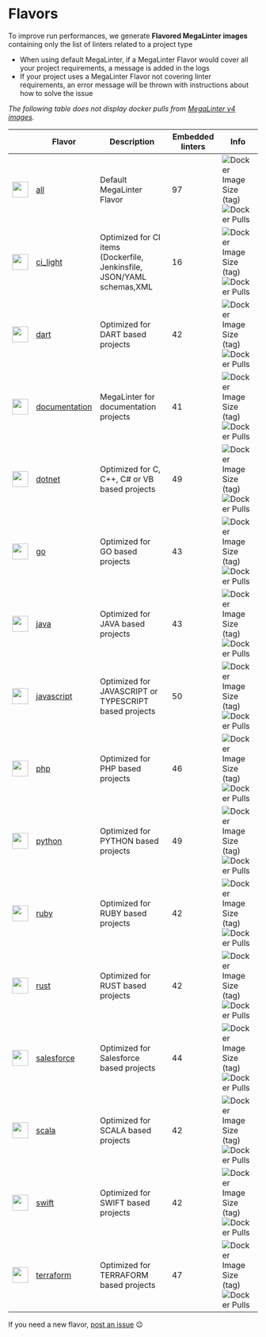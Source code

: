<!-- markdownlint-disable MD013 -->
<!-- Generated by .automation/build.py, please do not update manually -->
<!-- flavors-section-start -->

# Flavors

To improve run performances, we generate **Flavored MegaLinter images** containing only the list of linters related to a project type

- When using default MegaLinter, if a MegaLinter Flavor would cover all your project requirements, a message is added in the logs
- If your project uses a MegaLinter Flavor not covering linter requirements, an error message will be thrown with instructions about how to solve the issue

_The following table does not display docker pulls from [MegaLinter v4 images](https://hub.docker.com/r/nvuillam/mega-linter)._

<!-- flavors-table-start -->
| <!-- -->                                                                                                                                                 | Flavor                                                 | Description                                                            | Embedded linters | Info                                                                                                                                                                                                 |
|----------------------------------------------------------------------------------------------------------------------------------------------------------|--------------------------------------------------------|------------------------------------------------------------------------|------------------|------------------------------------------------------------------------------------------------------------------------------------------------------------------------------------------------------|
| <img src="https://github.com/megalinter/megalinter/raw/main/docs/assets/images/mega-linter-square.png" alt="" height="32px" class="megalinter-icon"></a> | [all](https://megalinter.github.io/supported-linters/) | Default MegaLinter Flavor                                              | 97               | ![Docker Image Size (tag)](https://img.shields.io/docker/image-size/megalinter/megalinter/v5) ![Docker Pulls](https://img.shields.io/docker/pulls/megalinter/megalinter)                             |
| <img src="https://github.com/megalinter/megalinter/raw/main/docs/assets/icons/ci_light.ico" alt="" height="32px" class="megalinter-icon"></a>            | [ci_light](flavors/ci_light.md#readme)                 | Optimized for CI items (Dockerfile, Jenkinsfile, JSON/YAML schemas,XML | 16               | ![Docker Image Size (tag)](https://img.shields.io/docker/image-size/megalinter/megalinter-ci_light/v5) ![Docker Pulls](https://img.shields.io/docker/pulls/megalinter/megalinter-ci_light)           |
| <img src="https://github.com/megalinter/megalinter/raw/main/docs/assets/icons/dart.ico" alt="" height="32px" class="megalinter-icon"></a>                | [dart](flavors/dart.md#readme)                         | Optimized for DART based projects                                      | 42               | ![Docker Image Size (tag)](https://img.shields.io/docker/image-size/megalinter/megalinter-dart/v5) ![Docker Pulls](https://img.shields.io/docker/pulls/megalinter/megalinter-dart)                   |
| <img src="https://github.com/megalinter/megalinter/raw/main/docs/assets/icons/documentation.ico" alt="" height="32px" class="megalinter-icon"></a>       | [documentation](flavors/documentation.md#readme)       | MegaLinter for documentation projects                                  | 41               | ![Docker Image Size (tag)](https://img.shields.io/docker/image-size/megalinter/megalinter-documentation/v5) ![Docker Pulls](https://img.shields.io/docker/pulls/megalinter/megalinter-documentation) |
| <img src="https://github.com/megalinter/megalinter/raw/main/docs/assets/icons/dotnet.ico" alt="" height="32px" class="megalinter-icon"></a>              | [dotnet](flavors/dotnet.md#readme)                     | Optimized for C, C++, C# or VB based projects                          | 49               | ![Docker Image Size (tag)](https://img.shields.io/docker/image-size/megalinter/megalinter-dotnet/v5) ![Docker Pulls](https://img.shields.io/docker/pulls/megalinter/megalinter-dotnet)               |
| <img src="https://github.com/megalinter/megalinter/raw/main/docs/assets/icons/go.ico" alt="" height="32px" class="megalinter-icon"></a>                  | [go](flavors/go.md#readme)                             | Optimized for GO based projects                                        | 43               | ![Docker Image Size (tag)](https://img.shields.io/docker/image-size/megalinter/megalinter-go/v5) ![Docker Pulls](https://img.shields.io/docker/pulls/megalinter/megalinter-go)                       |
| <img src="https://github.com/megalinter/megalinter/raw/main/docs/assets/icons/java.ico" alt="" height="32px" class="megalinter-icon"></a>                | [java](flavors/java.md#readme)                         | Optimized for JAVA based projects                                      | 43               | ![Docker Image Size (tag)](https://img.shields.io/docker/image-size/megalinter/megalinter-java/v5) ![Docker Pulls](https://img.shields.io/docker/pulls/megalinter/megalinter-java)                   |
| <img src="https://github.com/megalinter/megalinter/raw/main/docs/assets/icons/javascript.ico" alt="" height="32px" class="megalinter-icon"></a>          | [javascript](flavors/javascript.md#readme)             | Optimized for JAVASCRIPT or TYPESCRIPT based projects                  | 50               | ![Docker Image Size (tag)](https://img.shields.io/docker/image-size/megalinter/megalinter-javascript/v5) ![Docker Pulls](https://img.shields.io/docker/pulls/megalinter/megalinter-javascript)       |
| <img src="https://github.com/megalinter/megalinter/raw/main/docs/assets/icons/php.ico" alt="" height="32px" class="megalinter-icon"></a>                 | [php](flavors/php.md#readme)                           | Optimized for PHP based projects                                       | 46               | ![Docker Image Size (tag)](https://img.shields.io/docker/image-size/megalinter/megalinter-php/v5) ![Docker Pulls](https://img.shields.io/docker/pulls/megalinter/megalinter-php)                     |
| <img src="https://github.com/megalinter/megalinter/raw/main/docs/assets/icons/python.ico" alt="" height="32px" class="megalinter-icon"></a>              | [python](flavors/python.md#readme)                     | Optimized for PYTHON based projects                                    | 49               | ![Docker Image Size (tag)](https://img.shields.io/docker/image-size/megalinter/megalinter-python/v5) ![Docker Pulls](https://img.shields.io/docker/pulls/megalinter/megalinter-python)               |
| <img src="https://github.com/megalinter/megalinter/raw/main/docs/assets/icons/ruby.ico" alt="" height="32px" class="megalinter-icon"></a>                | [ruby](flavors/ruby.md#readme)                         | Optimized for RUBY based projects                                      | 42               | ![Docker Image Size (tag)](https://img.shields.io/docker/image-size/megalinter/megalinter-ruby/v5) ![Docker Pulls](https://img.shields.io/docker/pulls/megalinter/megalinter-ruby)                   |
| <img src="https://github.com/megalinter/megalinter/raw/main/docs/assets/icons/rust.ico" alt="" height="32px" class="megalinter-icon"></a>                | [rust](flavors/rust.md#readme)                         | Optimized for RUST based projects                                      | 42               | ![Docker Image Size (tag)](https://img.shields.io/docker/image-size/megalinter/megalinter-rust/v5) ![Docker Pulls](https://img.shields.io/docker/pulls/megalinter/megalinter-rust)                   |
| <img src="https://github.com/megalinter/megalinter/raw/main/docs/assets/icons/salesforce.ico" alt="" height="32px" class="megalinter-icon"></a>          | [salesforce](flavors/salesforce.md#readme)             | Optimized for Salesforce based projects                                | 44               | ![Docker Image Size (tag)](https://img.shields.io/docker/image-size/megalinter/megalinter-salesforce/v5) ![Docker Pulls](https://img.shields.io/docker/pulls/megalinter/megalinter-salesforce)       |
| <img src="https://github.com/megalinter/megalinter/raw/main/docs/assets/icons/scala.ico" alt="" height="32px" class="megalinter-icon"></a>               | [scala](flavors/scala.md#readme)                       | Optimized for SCALA based projects                                     | 42               | ![Docker Image Size (tag)](https://img.shields.io/docker/image-size/megalinter/megalinter-scala/v5) ![Docker Pulls](https://img.shields.io/docker/pulls/megalinter/megalinter-scala)                 |
| <img src="https://github.com/megalinter/megalinter/raw/main/docs/assets/icons/swift.ico" alt="" height="32px" class="megalinter-icon"></a>               | [swift](flavors/swift.md#readme)                       | Optimized for SWIFT based projects                                     | 42               | ![Docker Image Size (tag)](https://img.shields.io/docker/image-size/megalinter/megalinter-swift/v5) ![Docker Pulls](https://img.shields.io/docker/pulls/megalinter/megalinter-swift)                 |
| <img src="https://github.com/megalinter/megalinter/raw/main/docs/assets/icons/terraform.ico" alt="" height="32px" class="megalinter-icon"></a>           | [terraform](flavors/terraform.md#readme)               | Optimized for TERRAFORM based projects                                 | 47               | ![Docker Image Size (tag)](https://img.shields.io/docker/image-size/megalinter/megalinter-terraform/v5) ![Docker Pulls](https://img.shields.io/docker/pulls/megalinter/megalinter-terraform)         |
<!-- flavors-table-end -->

If you need a new flavor, [post an issue](https://github.com/megalinter/megalinter/issues) :wink:


<!-- flavors-section-end -->
